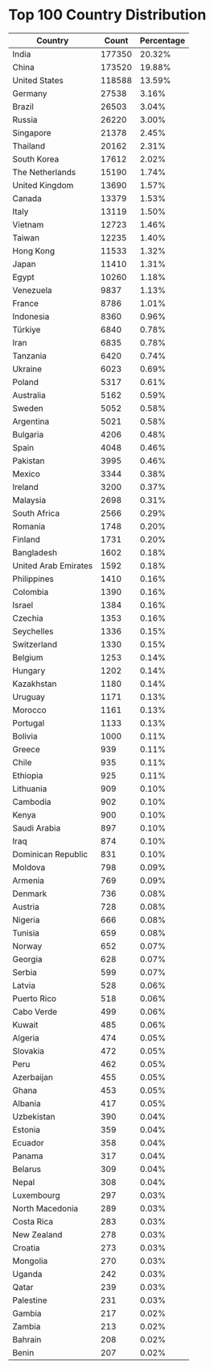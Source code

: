 # Top 100 Country Distribution
| Country | Count | Percentage |
|----|----|----|
| India | 177350 | 20.32% |
| China | 173520 | 19.88% |
| United States | 118588 | 13.59% |
| Germany | 27538 | 3.16% |
| Brazil | 26503 | 3.04% |
| Russia | 26220 | 3.00% |
| Singapore | 21378 | 2.45% |
| Thailand | 20162 | 2.31% |
| South Korea | 17612 | 2.02% |
| The Netherlands | 15190 | 1.74% |
| United Kingdom | 13690 | 1.57% |
| Canada | 13379 | 1.53% |
| Italy | 13119 | 1.50% |
| Vietnam | 12723 | 1.46% |
| Taiwan | 12235 | 1.40% |
| Hong Kong | 11533 | 1.32% |
| Japan | 11410 | 1.31% |
| Egypt | 10260 | 1.18% |
| Venezuela | 9837 | 1.13% |
| France | 8786 | 1.01% |
| Indonesia | 8360 | 0.96% |
| Türkiye | 6840 | 0.78% |
| Iran | 6835 | 0.78% |
| Tanzania | 6420 | 0.74% |
| Ukraine | 6023 | 0.69% |
| Poland | 5317 | 0.61% |
| Australia | 5162 | 0.59% |
| Sweden | 5052 | 0.58% |
| Argentina | 5021 | 0.58% |
| Bulgaria | 4206 | 0.48% |
| Spain | 4048 | 0.46% |
| Pakistan | 3995 | 0.46% |
| Mexico | 3344 | 0.38% |
| Ireland | 3200 | 0.37% |
| Malaysia | 2698 | 0.31% |
| South Africa | 2566 | 0.29% |
| Romania | 1748 | 0.20% |
| Finland | 1731 | 0.20% |
| Bangladesh | 1602 | 0.18% |
| United Arab Emirates | 1592 | 0.18% |
| Philippines | 1410 | 0.16% |
| Colombia | 1390 | 0.16% |
| Israel | 1384 | 0.16% |
| Czechia | 1353 | 0.16% |
| Seychelles | 1336 | 0.15% |
| Switzerland | 1330 | 0.15% |
| Belgium | 1253 | 0.14% |
| Hungary | 1202 | 0.14% |
| Kazakhstan | 1180 | 0.14% |
| Uruguay | 1171 | 0.13% |
| Morocco | 1161 | 0.13% |
| Portugal | 1133 | 0.13% |
| Bolivia | 1000 | 0.11% |
| Greece | 939 | 0.11% |
| Chile | 935 | 0.11% |
| Ethiopia | 925 | 0.11% |
| Lithuania | 909 | 0.10% |
| Cambodia | 902 | 0.10% |
| Kenya | 900 | 0.10% |
| Saudi Arabia | 897 | 0.10% |
| Iraq | 874 | 0.10% |
| Dominican Republic | 831 | 0.10% |
| Moldova | 798 | 0.09% |
| Armenia | 769 | 0.09% |
| Denmark | 736 | 0.08% |
| Austria | 728 | 0.08% |
| Nigeria | 666 | 0.08% |
| Tunisia | 659 | 0.08% |
| Norway | 652 | 0.07% |
| Georgia | 628 | 0.07% |
| Serbia | 599 | 0.07% |
| Latvia | 528 | 0.06% |
| Puerto Rico | 518 | 0.06% |
| Cabo Verde | 499 | 0.06% |
| Kuwait | 485 | 0.06% |
| Algeria | 474 | 0.05% |
| Slovakia | 472 | 0.05% |
| Peru | 462 | 0.05% |
| Azerbaijan | 455 | 0.05% |
| Ghana | 453 | 0.05% |
| Albania | 417 | 0.05% |
| Uzbekistan | 390 | 0.04% |
| Estonia | 359 | 0.04% |
| Ecuador | 358 | 0.04% |
| Panama | 317 | 0.04% |
| Belarus | 309 | 0.04% |
| Nepal | 308 | 0.04% |
| Luxembourg | 297 | 0.03% |
| North Macedonia | 289 | 0.03% |
| Costa Rica | 283 | 0.03% |
| New Zealand | 278 | 0.03% |
| Croatia | 273 | 0.03% |
| Mongolia | 270 | 0.03% |
| Uganda | 242 | 0.03% |
| Qatar | 239 | 0.03% |
| Palestine | 231 | 0.03% |
| Gambia | 217 | 0.02% |
| Zambia | 213 | 0.02% |
| Bahrain | 208 | 0.02% |
| Benin | 207 | 0.02% |
